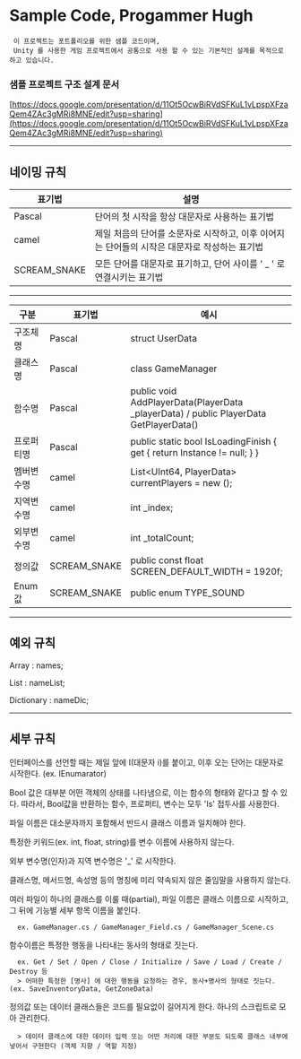 # Sample Code, Progammer Hugh

     이 프로젝트는 포트폴리오를 위한 샘플 코드이며,
     Unity 를 사용한 게임 프로젝트에서 공통으로 사용 할 수 있는 기본적인 설계를 목적으로 하고 있습니다.

### 샘플 프로젝트 구조 설계 문서
[https://docs.google.com/presentation/d/11Ot5OcwBiRVdSFKuL1vLpspXFzaQem4ZAc3gMRi8MNE/edit?usp=sharing](https://docs.google.com/presentation/d/11Ot5OcwBiRVdSFKuL1vLpspXFzaQem4ZAc3gMRi8MNE/edit?usp=sharing)


-----------------------------------------------------------------------------------------------------------------------------

## 네이밍 규칙
| 표기법     |    설명                                                                                                      |
|--------|-----------------------------------------------------------------------------------------------------------------------------|
| Pascal        |    단어의 첫 시작을 항상 대문자로 사용하는 표기법                                                                                        |
| camel        |    제일 처음의 단어를 소문자로 시작하고, 이후 이어지는 단어들의 시작은 대문자로 작성하는 표기법                                                                                     |
| SCREAM_SNAKE        |       모든 단어를 대문자로 표기하고, 단어 사이를 ' _ ' 로 연결시키는 표기법                                            |

-----------------------------------------------------------------------------------------------------------------------------

| 구분     | 표기법           | 예시                                                                                                           |
|--------|---------------|--------------------------------------------------------------------------------------------------------------|
| 구조체명   | Pascal        | struct UserData                                                                                              |
| 클래스명   | Pascal        | class GameManager                                                                                            |
| 함수명    | Pascal        | public void AddPlayerData(PlayerData _playerData) / public PlayerData GetPlayerData()                                                      |
| 프로퍼티명  | Pascal        | public static bool IsLoadingFinish { get { return Instance != null; } }  |
| 멤버변수명  | camel         | List<UInt64, PlayerData> currentPlayers = new ();                                                      |
| 지역변수명  | camel         | int _index;                                                                                                   |
| 외부변수명  | camel         | int _totalCount;                                                                                              |
| 정의값    | SCREAM_SNAKE  | public const float SCREEN_DEFAULT_WIDTH = 1920f;                                                             |
| Enum 값 | SCREAM_SNAKE  | public enum TYPE_SOUND                                                                                       |

-----------------------------------------------------------------------------------------------------------------------------


## 예외 규칙

Array :	names;

List : nameList;

Dictionary : nameDic;

-----------------------------------------------------------------------------------------------------------------------------

## 세부 규칙

인터페이스를 선언할 때는 제일 앞에 I(대문자 i)를 붙이고, 이후 오는 단어는 대문자로 시작한다. (ex. IEnumarator)

Bool 값은 대부분 어떤 객체의 상태를 나타냄으로, 이는 함수의 형태와 같다고 할 수 있다.
따라서, Bool값을 반환하는 함수, 프로퍼티, 변수는 모두 'Is' 접두사를 사용한다.

     
파일 이름은 대소문자까지 포함해서 반드시 클래스 이름과 일치해야 한다.		

특정한 키워드(ex. int, float, string)를 변수 이름에 사용하지 않는다.			

외부 변수명(인자)과 지역 변수명은 '_' 로 시작한다.

클래스명, 메서드명, 속성명 등의 명칭에 미리 약속되지 않은 줄임말을 사용하지 않는다.

여러 파일이 하나의 클래스를 이룰 때(partial), 파일 이름은 클래스 이름으로 시작하고, 그 뒤에 기능별 세부 항목 이름을 붙인다.

      ex. GameManager.cs / GameManager_Field.cs / GameManager_Scene.cs

함수이름은 특정한 행동을 나타내는 동사의 형태로 짓는다.

      ex. Get / Set / Open / Close / Initialize / Save / Load / Create / Destroy 등
      > 어떠한 특정한 [명사] 에 대한 행동을 요청하는 경우, 동사+명사의 형태로 짓는다. (ex. SaveInventoryData, GetZoneData)

정의값 또는 데이터 클래스들은 코드를 필요없이 길어지게 한다. 하나의 스크립트로 모아 관리한다.

      > 데이터 클래스에 대한 데이터 입력 또는 어떤 처리에 대한 부분도 되도록 클래스 내부에 넣어서 구현한다 (객체 지향 / 역할 지정)

